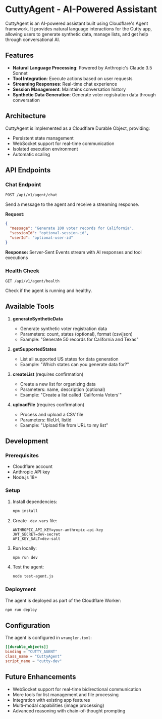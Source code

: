 # CuttyAgent - AI-Powered Assistant

CuttyAgent is an AI-powered assistant built using Cloudflare's Agent framework. It provides natural language interactions for the Cutty app, allowing users to generate synthetic data, manage lists, and get help through conversational AI.

## Features

- **Natural Language Processing**: Powered by Anthropic's Claude 3.5 Sonnet
- **Tool Integration**: Execute actions based on user requests
- **Streaming Responses**: Real-time chat experience
- **Session Management**: Maintains conversation history
- **Synthetic Data Generation**: Generate voter registration data through conversation

## Architecture

CuttyAgent is implemented as a Cloudflare Durable Object, providing:
- Persistent state management
- WebSocket support for real-time communication
- Isolated execution environment
- Automatic scaling

## API Endpoints

### Chat Endpoint
`POST /api/v1/agent/chat`

Send a message to the agent and receive a streaming response.

**Request:**
```json
{
  "message": "Generate 100 voter records for California",
  "sessionId": "optional-session-id",
  "userId": "optional-user-id"
}
```

**Response:** Server-Sent Events stream with AI responses and tool executions

### Health Check
`GET /api/v1/agent/health`

Check if the agent is running and healthy.

## Available Tools

1. **generateSyntheticData**
   - Generate synthetic voter registration data
   - Parameters: count, states (optional), format (csv/json)
   - Example: "Generate 50 records for California and Texas"

2. **getSupportedStates**
   - List all supported US states for data generation
   - Example: "Which states can you generate data for?"

3. **createList** (requires confirmation)
   - Create a new list for organizing data
   - Parameters: name, description (optional)
   - Example: "Create a list called 'California Voters'"

4. **uploadFile** (requires confirmation)
   - Process and upload a CSV file
   - Parameters: fileUrl, listId
   - Example: "Upload file from URL to my list"

## Development

### Prerequisites
- Cloudflare account
- Anthropic API key
- Node.js 18+

### Setup

1. Install dependencies:
   ```bash
   npm install
   ```

2. Create `.dev.vars` file:
   ```
   ANTHROPIC_API_KEY=your-anthropic-api-key
   JWT_SECRET=dev-secret
   API_KEY_SALT=dev-salt
   ```

3. Run locally:
   ```bash
   npm run dev
   ```

4. Test the agent:
   ```bash
   node test-agent.js
   ```

### Deployment

The agent is deployed as part of the Cloudflare Worker:

```bash
npm run deploy
```

## Configuration

The agent is configured in `wrangler.toml`:

```toml
[[durable_objects]]
binding = "CUTTY_AGENT"
class_name = "CuttyAgent"
script_name = "cutty-dev"
```

## Future Enhancements

- WebSocket support for real-time bidirectional communication
- More tools for list management and file processing
- Integration with existing app features
- Multi-modal capabilities (image processing)
- Advanced reasoning with chain-of-thought prompting
